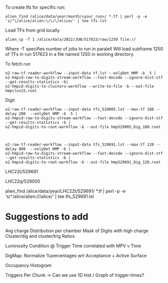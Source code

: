 To create tfs for specific run:  

	alien_find /alice/data/year/month/<your_run>/ *.tf | perl -p -e 's/^\/alice/alien:\/\/\/alice/' | tee tfs.lst



Load TFs from grid locally   

	alien_cp -T 1 /alice/data/2022/JUN/517623/raw/1250 file://

Where -T <number> specifies number of jobs to run in paralell
Will load subframe 1250 of TFs in run 517623 in a file named 1250 in working directory.




To fetch run  

	o2-raw-tf-reader-workflow --input-data tf.lst --onlyDet HMP -b  5 |  
	o2-hmpid-raw-to-digits-stream-workflow --fast-decode --ignore-dist-stf --get-results-statistics -b|  
	o2-hmpid-digits-to-clusters-workflow --write-to-file -b --out-file hmpclus15.root

Digit  


	o2-raw-tf-reader-workflow --input-data tfs_529005.lst --max-tf 180 --delay 200  --onlyDet HMP -b  5 |
	o2-hmpid-raw-to-digits-stream-workflow --fast-decode --ignore-dist-stf --get-results-statistics -b |
 	o2-hmpid-digits-to-root-workflow -b --out-file hmp529005_Dig_180.root



	o2-raw-tf-reader-workflow --input-data tfs_529691.lst --max-tf 120 --delay 800  --onlyDet HMP -b |
	o2-hmpid-raw-to-digits-stream-workflow --fast-decode --ignore-dist-stf --get-results-statistics -b |
 	o2-hmpid-digits-to-root-workflow -b --out-file hmp529691_Dig_120.root


LHC22t/529691

LHC22q/529005


alien_find /alice/data/year/LHC22t/529691/ *.tf | perl -p -e 's/^\/alice/alien:\/\/\/alice/' | tee tfs_529691.lst






# Suggestions to add
Avg charge Distribution per chamber
Mask of Digits with high charge
Cluster/dig and cluster/trig Ratios


Luminosity Condition  @ Trigger Time correlated with MPV v Time

DigMap: Normalize %percentages wrt Acceptance + Active Surface

Occupancy Histogram


Triggers Per Chunk
-> Can we use 1D hist / Graph of trigger-times?











